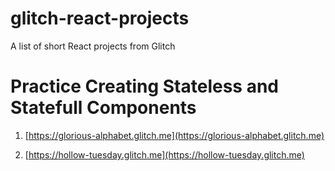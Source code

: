 # glitch-react-projects
A list of short React projects from Glitch

# Practice Creating Stateless and Statefull Components

1) [https://glorious-alphabet.glitch.me](https://glorious-alphabet.glitch.me)

2) [https://hollow-tuesday.glitch.me](https://hollow-tuesday.glitch.me)
